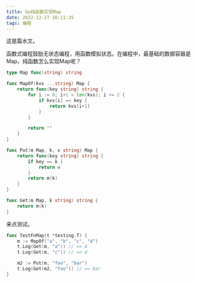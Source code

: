 ```yaml
---
title: Go纯函数实现Map
date: 2022-12-27 16:11:35
tags: 编程
---
```


这是篇水文。

函数式编程鼓励无状态编程，用函数模拟状态。在编程中，最基础的数据容器是Map，纯函数怎么实现Map呢？

<!-- more -->


```go
type Map func(string) string

func MapOf(kvs ...string) Map {
	return func(key string) string {
		for i := 0; i+1 < len(kvs); i += 2 {
			if kvs[i] == key {
				return kvs[i+1]
			}
		}

		return ""
	}
}

func Put(m Map, k, v string) Map {
	return func(key string) string {
		if key == k {
			return v
		}
		return m(k)
	}
}

func Get(m Map, k string) string {
	return m(k)
}
```

来点测试。
```go
func TestFnMap(t *testing.T) {
	m := MapOf("a", "b", "c", "d")
	t.Log(Get(m, "a")) // => b
	t.Log(Get(m, "c")) // => d

	m2 := Put(m, "foo", "bar")
	t.Log(Get(m2, "foo")) // => bar
}

```
